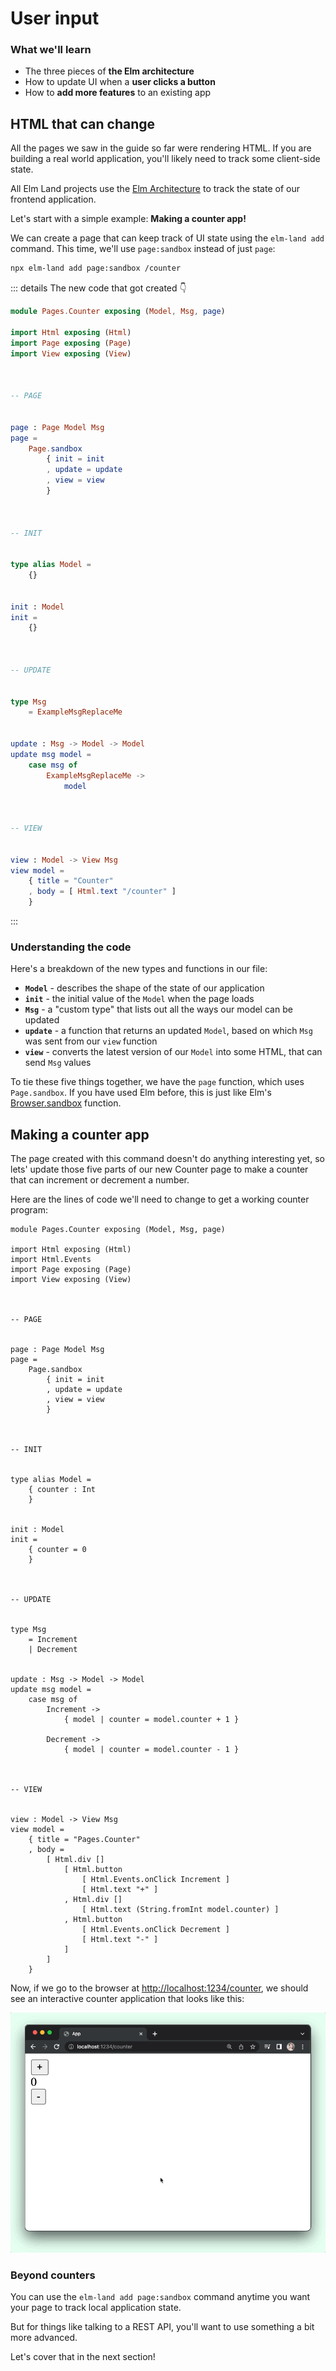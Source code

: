 # User input

### What we'll learn

- The three pieces of __the Elm architecture__
- How to update UI when a __user clicks a button__
- How to __add more features__ to an existing app

<BrowserWindow src="./state-management/screenshot.gif" alt="Demo of the counter app example" />

## HTML that can change

All the pages we saw in the guide so far were rendering HTML. If you are building a real world application, you'll likely need to track some client-side state.

All Elm Land projects use the [Elm Architecture](https://guide.elm-lang.org/architecture/) to track the state of our frontend application.

Let's start with a simple example: __Making a counter app!__



We can create a page that can keep track of UI state using the `elm-land add` command. This time, we'll use `page:sandbox` instead of just `page`:

```sh
npx elm-land add page:sandbox /counter
```

::: details The new code that got created :point_down:

```elm
module Pages.Counter exposing (Model, Msg, page)

import Html exposing (Html)
import Page exposing (Page)
import View exposing (View)



-- PAGE


page : Page Model Msg
page =
    Page.sandbox
        { init = init
        , update = update
        , view = view
        }



-- INIT


type alias Model =
    {}


init : Model
init =
    {}



-- UPDATE


type Msg
    = ExampleMsgReplaceMe


update : Msg -> Model -> Model
update msg model =
    case msg of
        ExampleMsgReplaceMe ->
            model



-- VIEW


view : Model -> View Msg
view model =
    { title = "Counter"
    , body = [ Html.text "/counter" ]
    }
```

:::

### Understanding the code

Here's a breakdown of the new types and functions in our file:

- __`Model`__ - describes the shape of the state of our application
- __`init`__ - the initial value of the `Model` when the page loads
- __`Msg`__ - a "custom type" that lists out all the ways our model can be updated
- __`update`__ - a function that returns an updated `Model`, based on which `Msg` was sent from our `view` function
- __`view`__ - converts the latest version of our `Model` into some HTML, that can send `Msg` values

To tie these five things together, we have the `page` function, which uses `Page.sandbox`. If you have used Elm before, this is just like Elm's [Browser.sandbox](https://package.elm-lang.org/packages/elm/browser/latest/Browser#sandbox) function.

## Making a counter app

The page created with this command doesn't do anything interesting yet, so lets' update those five parts of our new Counter page to make a counter that can increment or decrement a number.

Here are the lines of code we'll need to change to get a working counter program:

<code-group>
<code-block title="src/Pages/Counter.elm">

```elm{4,27,33,42-43,49-50,52-53,64-74}
module Pages.Counter exposing (Model, Msg, page)

import Html exposing (Html)
import Html.Events
import Page exposing (Page)
import View exposing (View)



-- PAGE


page : Page Model Msg
page =
    Page.sandbox
        { init = init
        , update = update
        , view = view
        }



-- INIT


type alias Model =
    { counter : Int 
    }


init : Model
init =
    { counter = 0
    }



-- UPDATE


type Msg
    = Increment
    | Decrement


update : Msg -> Model -> Model
update msg model =
    case msg of
        Increment ->
            { model | counter = model.counter + 1 }

        Decrement ->
            { model | counter = model.counter - 1 }



-- VIEW


view : Model -> View Msg
view model =
    { title = "Pages.Counter" 
    , body =
        [ Html.div []
            [ Html.button 
                [ Html.Events.onClick Increment ]
                [ Html.text "+" ]
            , Html.div [] 
                [ Html.text (String.fromInt model.counter) ]
            , Html.button 
                [ Html.Events.onClick Decrement ]
                [ Html.text "-" ]
            ]
        ]
    }
```
</code-block>
</code-group>

Now, if we go to the browser at [http://localhost:1234/counter](http://localhost:1234/counter), we should see an interactive counter application that looks like this:

![A counter app with working buttons](./state-management/counter-app.gif)

### Beyond counters

You can use the `elm-land add page:sandbox` command anytime you want your page to track local application state.

But for things like talking to a REST API, you'll want to use something a bit more advanced.

Let's cover that in the next section!